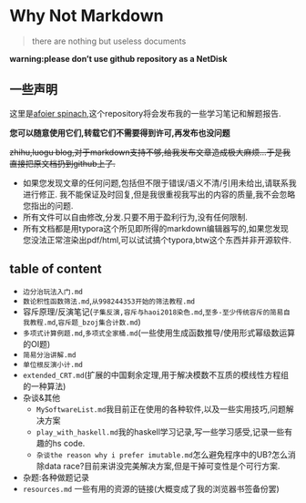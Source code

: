 # Why Not Markdown

> there are nothing but useless documents

**warning:please don’t use github repository as a NetDisk**



## 一些声明

这里是[afoier spinach](<https://github.com/hehelego>),这个repository将会发布我的一些学习笔记和解题报告.

**您可以随意使用它们,转载它们不需要得到许可,再发布也没问题**

~~zhihu,luogu blog,对于markdown支持不够,给我发布文章造成极大麻烦…于是我直接把原文档扔到github上了.~~



- 如果您发现文章的任何问题,包括但不限于错误/语义不清/引用未给出,请联系我进行修正.
  我不能保证及时回复,但是我很重视我写出的内容的质量,我不会忽略您指出的问题.
- 所有文件可以自由修改,分发.只要不用于盈利行为,没有任何限制.
- 所有文档都是用typora这个所见即所得的markdown编辑器写的,如果您发现您没法正常渲染出pdf/html,可以试试搞个typora,btw这个东西并非开源软件.





## table of content

- `边分治玩法入门.md`
- `数论积性函数筛法.md`,`从998244353开始的筛法教程.md`
- 容斥原理/反演笔记(`子集反演,容斥与haoi2018染色.md`,`至多-至少传统容斥的简易自我教程.md`,`容斥题_bzoj集合计数.md`)
- `多项式计算例题.md`,`多项式全家桶.md`(一些使用生成函数推导/使用形式幂级数运算的OI题)
- `简易分治讲解.md`
- `单位根反演小计.md`
- `extended_CRT.md`(扩展的中国剩余定理,用于解决模数不互质的模线性方程组的一种算法)
- 杂谈&其他
  - `MySoftwareList.md`我目前正在使用的各种软件,以及一些实用技巧,问题解决方案
  - `play_with_haskell.md`我的haskell学习记录,写一些学习感受,记录一些有趣的hs code.
  - `杂谈the reason why i prefer imutable.md`怎么避免程序中的UB?怎么消除data race?目前来讲没完美解决方案,但是干掉可变性是个可行方案.
- 杂题:各种做题记录
- `resources.md` 一些有用的资源的链接(大概变成了我的浏览器书签备份罢)
